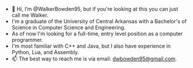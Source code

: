 - 👋 Hi, I’m @WalkerBowden95, but if you're looking at this you can just call me Walker. 
- I'm a graduate of the University of Central Arkansas with a Bachelor's of Science in Computer Science and Engineering.
- As of now I'm looking for a full-time, entry level position as a computer programmer.
- I'm most familiar with C++ and Java, but I also have experience in Python, Lua, and Assembly.
- 📫 The best way to reach me is via email: dwbowden95@gmail.com.


